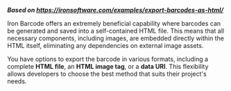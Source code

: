 ***Based on <https://ironsoftware.com/examples/export-barcodes-as-html/>***

Iron Barcode offers an extremely beneficial capability where barcodes can be generated and saved into a self-contained HTML file. This means that all necessary components, including images, are embedded directly within the HTML itself, eliminating any dependencies on external image assets.

You have options to export the barcode in various formats, including a complete **HTML file**, an **HTML image tag**, or a **data URI**. This flexibility allows developers to choose the best method that suits their project's needs.